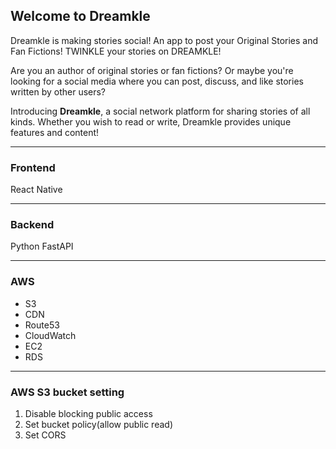 ## Welcome to Dreamkle

Dreamkle is making stories social! An app to post your Original Stories and Fan Fictions! TWINKLE your stories on DREAMKLE!

Are you an author of original stories or fan fictions? Or maybe you're looking for a social media where you can post, discuss, and like stories written by other users?

Introducing <b>Dreamkle</b>, a social network platform for sharing stories of all kinds. Whether you wish to read or write, Dreamkle provides unique features and content!


<!--

**Here are some ideas to get you started:**
🙋‍♀️ A short introduction - what is your organization all about?
🌈 Contribution guidelines - how can the community get involved?
👩‍💻 Useful resources - where can the community find your docs? Is there anything else the community should know?
🍿 Fun facts - what does your team eat for breakfast?
🧙 Remember, you can do mighty things with the power of [Markdown](https://docs.github.com/github/writing-on-github/getting-started-with-writing-and-formatting-on-github/basic-writing-and-formatting-syntax)
-->

*** 

### Frontend
React Native

*** 

### Backend
Python FastAPI

*** 

### AWS
- S3
- CDN
- Route53
- CloudWatch
- EC2
- RDS

*** 

### AWS S3 bucket setting
1. Disable blocking public access
2. Set bucket policy(allow public read)
3. Set CORS
